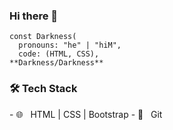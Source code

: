 ### Hi there 👋

```JS
const Darkness(
  pronouns: "he" | "hiM",
  code: (HTML, CSS),
**Darkness/Darkness**
```
<h3>🛠 Tech Stack</h3>
- 🌐 &nbsp; HTML | CSS | Bootstrap
- 🔧 &nbsp; Git 
